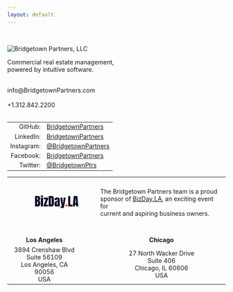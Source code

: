 ```yaml
---
layout: default
---
```

&nbsp;<br/>

<img src="/images/bridgetown_partners_logo.png" width="400" alt="Bridgetown Partners, LLC" title="Bridgetown Partners, LLC">

<p>
Commercial real estate management,<br/>
powered by intuitive software.<br/>
&nbsp;<br/>
</p>

<p>
info@BridgetownPartners.com<br/>
&nbsp;<br/>
+1.312.842.2200<br/>
&nbsp;<br/>
<center>
<table>
<tr><td align="right">
GitHub:</td><td align="left"><a href="https://github.com/bridgetownpartners">BridgetownPartners</a><br/></td></tr>
<tr><td align="right">
LinkedIn:</td><td align="left"><a href="https://www.linkedin.com/company/bridgetownpartners">BridgetownPartners</a><br/></td></tr>
<tr><td align="right">
Instagram:</td><td align="left"><a href="https://instagram.com/bridgetownpartners">@BridgetownPartners</a><br/></td></tr>
<tr><td align="right">
Facebook:</td><td align="left"><a href="https://facebook.com/BridgetownPartners">BridgetownPartners</a><br/></td></tr>
<tr><td align="right">
Twitter:</td><td align="left"><a href="https://twitter.com/BridgetownPtrs">@BridgetownPtrs</a><br/></td></tr>
</table>
</center>
</p>
<center>
<table>
<tr>
<td>
&nbsp;
</td>
</tr>
<tr>
<td align="right">
<a href="https://BizDay.LA"><img src="/images/BizDayLA.png" width="100" alt="BizDay.LA - An exciting event for current and aspiring business owners." title="BizDay.LA - An exciting event for current and aspiring business owners." ></a>
</td>
<td>
</td>
<td align="left">
The Bridgetown Partners team is a proud<br/>sponsor of <a href="https://BizDay.LA">BizDay.LA</a>, an exciting event for<br/>current 
and aspiring business owners.
</td>
</tr>
<tr>
<td>
&nbsp;<br/>
&nbsp;<br/>
</td>
</tr>
<tr><td align="center">
<b>Los Angeles</b></td>
<td>&nbsp;&nbsp;&nbsp;&nbsp;&nbsp;&nbsp;</td>
<td align="center">
<b>Chicago</b></td>
</tr>
<tr>
<td align="center">
3894 Crenshaw Blvd<br/>
Suite 56109<br/>
Los Angeles, CA 90056<br/>
USA</td>
<td>&nbsp;&nbsp;&nbsp;&nbsp;&nbsp;&nbsp;</td>
<td align="center">27 North Wacker Drive<br/>
Suite 406<br/>
Chicago, IL 60606<br/>
USA</td>
</tr>
</table>
</center>
&nbsp;<br/>
&nbsp;<br/>
&nbsp;<br/>
